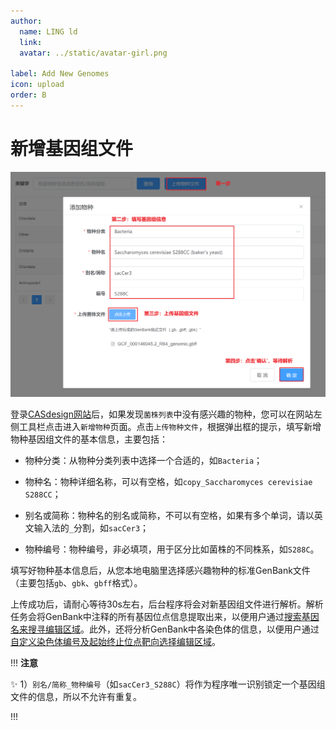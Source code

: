 ```yaml
---
author:
  name: LING ld
  link: 
  avatar: ../static/avatar-girl.png

label: Add New Genomes
icon: upload
order: B
---
```


# 新增基因组文件

![](../static/add-new-genomes.png)

登录[CASdesign网站](http://124.71.187.96:8081/)后，如果发现`菌株列表`中没有感兴趣的物种，您可以在网站左侧工具栏点击进入`新增物种`页面。点击`上传物种文件`，根据弹出框的提示，填写新增物种基因组文件的基本信息，主要包括：

* 物种分类：从物种分类列表中选择一个合适的，如`Bacteria`；

* 物种名：物种详细名称，可以有空格，如`copy_Saccharomyces cerevisiae S288CC`；

* 别名或简称：物种名的别名或简称，不可以有空格，如果有多个单词，请以英文输入法的`_`分割，如`sacCer3`；

* 物种编号：物种编号，非必填项，用于区分比如菌株的不同株系，如`S288C`。

填写好物种基本信息后，从您本地电脑里选择感兴趣物种的标准GenBank文件（主要包括`gb`、`gbk`、`gbff`格式）。

上传成功后，请耐心等待30s左右，后台程序将会对新基因组文件进行解析。解析任务会将GenBank中注释的所有基因位点信息提取出来，以便用户通过[搜索基因名来搜寻编辑区域](/instruction/select-targets/#targrt-genes)。此外，还将分析GenBank中各染色体的信息，以便用户通过[自定义染色体编号及起始终止位点靶向选择编辑区域](/instruction/select-targets/#target-genomic-regions)。

!!! **注意**

:sparkles: 1）`别名/简称_物种编号`（如`sacCer3_S288C`）将作为程序唯一识别锁定一个基因组文件的信息，所以不允许有重复。

!!!